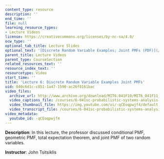 ```yaml
---
content_type: resource
description: ''
end_time: ''
file: null
learning_resource_types:
- Lecture Videos
license: https://creativecommons.org/licenses/by-nc-sa/4.0/
ocw_type: ''
optional_tab_title: Lecture Slides
optional_text: '[Discrete Random Variable Examples; Joint PMFs (PDF)](/courses/6-041sc-probabilistic-systems-analysis-and-applied-probability-fall-2013/resources/mit6_041scf13_l06)'
parent_title: Lecture Videos
parent_type: CourseSection
related_resources_text: ''
resource_index_text: ''
resourcetype: Video
start_time: ''
title: 'Lecture 6: Discrete Random Variable Examples Joint PMFs'
uid: 040c6d1c-c851-1a47-1590-ac26f8161bac
video_files:
  archive_url: http://www.archive.org/download/MIT6.041F10/MIT6_041F11_lec06_300k.mp4
  video_captions_file: /courses/6-041sc-probabilistic-systems-analysis-and-applied-probability-fall-2013/-qCEoqpwjf4_captions.webvtt
  video_thumbnail_file: https://img.youtube.com/vi/-qCEoqpwjf4/default.jpg
  video_transcript_file: /courses/6-041sc-probabilistic-systems-analysis-and-applied-probability-fall-2013/-qCEoqpwjf4_transcript.pdf
video_metadata:
  youtube_id: -qCEoqpwjf4
---
```


**Description**: In this lecture, the professor discussed conditional PMF, geometric PMF, total expectation theorem, and joint PMF of two random variables.

**Instructor**: John Tsitsiklis

